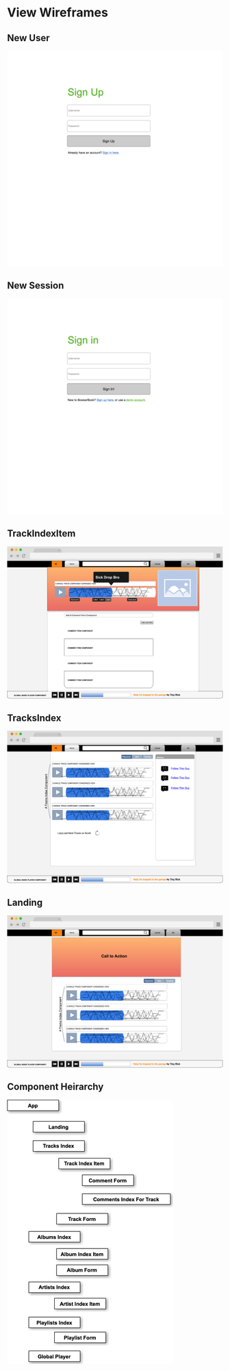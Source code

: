 # View Wireframes

## New User
![new-user]

## New Session
![new-session]

## TrackIndexItem
![track]

## TracksIndex
![tracks]

## Landing
![landing]

## Component Heirarchy
![component-heirarchy]

[new-user]: ./wireframes/new_user.png
[new-session]: ./wireframes/new_session.png
[tracks]: ./wireframes/tracks_index.png
[landing]: ./wireframes/landing_page.png
[track]: ./wireframes/track_item.png
[component-heirarchy]: ./wireframes/components.png